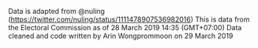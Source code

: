 Data is adapted from @nuling (https://twitter.com/nuling/status/1111478907536982016)
This is data from the Electoral Commission as of 28 March 2019 14:35 (GMT+07:00)
Data cleaned and code written by Arin Wongprommoon on 29 March 2019

